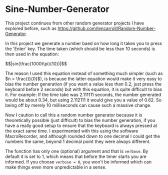 # Sine-Number-Generator

This project continues from other random generator projects I have explored before, such as https://github.com/lencarroll/Random-Number-Generator.

In this project we generate a number baed on how long it takes you to press the 'Enter' key. The time taken (which should be less than 10 seconds) is then used in the equation:

$$|sin(\frac{1000t\pi){10})|$$

The reason I used this equation instead of something much simpler (such as $n = \frac{t}{0}$), is because the latter equation would make it very easy to bias the number generation (if you want a value less than 0.2, just press the keyboard before 2 seconds) but with this equation, it is quite difficult to bias it. For example:
If the time take was 2.111111 seconds, the number generated would be about 0.34, but using 2.112111 it would give you a value of 0.62. So being off by merely 10 milliseconds can cause such a massive change. 

Now I caution to call this a random number generator because it is theoretically possible (just difficult) to bias the number generation, if you have a really good setup to ensure that the keyboard is always pressed at the exact same time. I experimented with this using the software MacroRecorder, and although rounded down to one decimal I could get the numbers the same, beyond 1 decimal point they were always different.

The function has only one (optional) argument and that is ```verbose```. By default it is set to 1, which means that before the timer starts you are informed. If you choose ```verbose = 0```, you won't be informed which can make things even more unpredictable in a sense.
